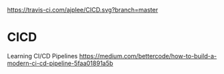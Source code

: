 https://travis-ci.com/ajplee/CICD.svg?branch=master

# CICD

Learning CI/CD Pipelines
https://medium.com/bettercode/how-to-build-a-modern-ci-cd-pipeline-5faa01891a5b
